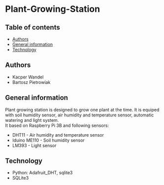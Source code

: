 # Plant-Growing-Station

## Table of contents
* [Authors](#aut)
* [General information](#info)
* [Technology](#tech)

<a id='aut'></a>
## Authors
* Kacper Wandel
* Bartosz Pietrowiak

<a id='info'></a>
## General information
Plant growing station is designed to grow one plant at the time. It is equiped with soil humidity sensor, air humidity and temperature sensor, automatic watering and light system. <br>
It based on Raspberry Pi 3B and following sensors:
* DHT11 - Air humidity and temperature sensor
* Iduino ME110 - Soil humidity sensor
* LM393 - Light sensor

<a id='tech'></a>
## Technology
* Python: Adafruit_DHT, sqlite3
* SQLite3







